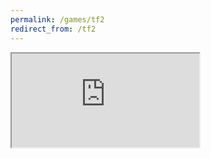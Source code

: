 ```yaml
---
permalink: /games/tf2
redirect_from: /tf2
---
```

<div class="iframe-wrapper">
  <iframe src="https://www.regulad.xyz/motd"></iframe>
</div>
